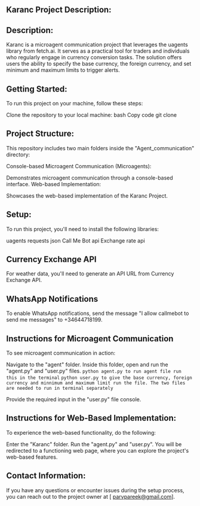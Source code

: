Karanc Project Description:
-----------------------

Description:
------------
Karanc is a microagent communication project that leverages the uagents library from fetch.ai. It serves as a practical tool for traders and individuals who regularly engage in currency conversion tasks. The solution offers users the ability to specify the base currency, the foreign currency, and set minimum and maximum limits to trigger alerts.

Getting Started:
---------------
To run this project on your machine, follow these steps:

Clone the repository to your local machine:
bash
Copy code
git clone 


Project Structure:
------------------
This repository includes two main folders inside the "Agent_communication" directory:

Console-based Microagent Communication (Microagents):

Demonstrates microagent communication through a console-based interface.
Web-based Implementation:

Showcases the web-based implementation of the Karanc Project.

Setup:
----------
To run this project, you'll need to install the following libraries:

uagents
requests
json
Call Me Bot api
Exchange rate api

Currency Exchange API
------------------------
For weather data, you'll need to generate an API URL from Currency Exchange API.

WhatsApp Notifications
---------------------
To enable WhatsApp notifications, send the message "I allow callmebot to send me messages" to +34644718199.


Instructions for Microagent Communication
------------------------------------------
To see microagent communication in action:

Navigate to the "agent" folder.
Inside this folder, open and run the "agent.py" and "user.py" files.
```python agent.py to run agent file run this in the terminal```
```python user.py to give the base currency, foreign currency and minnimum and maximum limit run the file. The two files are needed to run in terminal separately```

Provide the required input in the "user.py" file console.

Instructions for Web-Based Implementation:
-----------------------------------------
To experience the web-based functionality, do the following:

Enter the "Karanc" folder.
Run the "agent.py" and "user.py".
You will be redirected to a functioning web page, where you can explore the project's web-based features.

Contact Information:
----------------------
If you have any questions or encounter issues during the setup process, you can reach out to the project owner at [ parvpareek@gmail.com].

